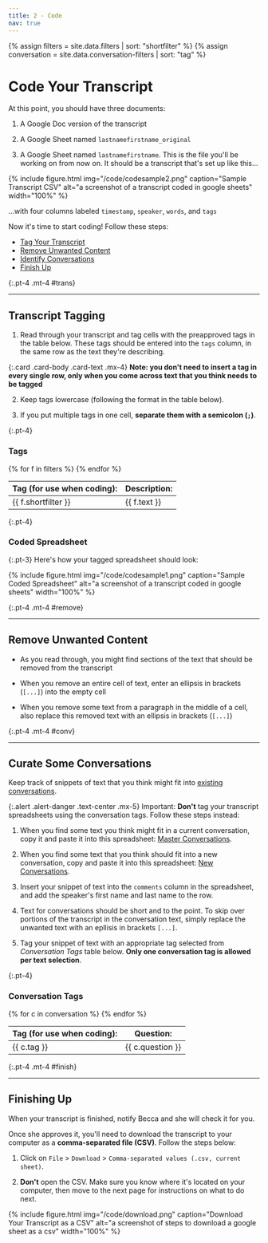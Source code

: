 ```yaml
---
title: 2 - Code
nav: true
---
```

{% assign filters = site.data.filters | sort: "shortfilter" %}
{% assign conversation = site.data.conversation-filters | sort: "tag" %}

# Code Your Transcript

At this point, you should have three documents:

1. A Google Doc version of the transcript

2. A Google Sheet named `lastnamefirstname_original`

3. A Google Sheet named `lastnamefirstname`. This is the file you'll be working on from now on. It should be a transcript that's set up like this...

{% include figure.html img="/code/codesample2.png" caption="Sample Transcript CSV" alt="a screenshot of a transcript coded in google sheets" width="100%" %}

...with four columns labeled `timestamp`, `speaker`, `words`, and `tags`

Now it's time to start coding! Follow these steps:

- [Tag Your Transcript](#trans)
- [Remove Unwanted Content](#remove)
- [Identify Conversations](#conv)
- [Finish Up](#finish)

{:.pt-4 .mt-4 #trans}
***

## Transcript Tagging

1. Read through your transcript and tag cells with the preapproved tags in the table below. These tags should be entered into the `tags` column, in the same row as the text they're describing.

{:.card .card-body .card-text .mx-4}
**Note: you don't need to insert a tag in every single row, only when you come across text that you think needs to be tagged**

2. Keep tags lowercase (following the format in the table below).

2. If you put multiple tags in one cell, **separate them with a semicolon (`;`)**. 

{:.pt-4}
### Tags
<table class="table table-striped border">
    <thead>
        <tr>
            <th scope="col">Tag (for use when coding):</th>
            <th scope="col">Description:</th>
        </tr>
    </thead>
    <tbody>
    {% for f in filters %}
        <tr>
            <td>{{ f.shortfilter }}</td>
            <td>{{ f.text }}</td>
        </tr>
    {% endfor %}
    </tbody>
</table>


{:.pt-4}
### Coded Spreadsheet

{:.pt-3}
Here's how your tagged spreadsheet should look:

{% include figure.html img="/code/codesample1.png" caption="Sample Coded Spreadsheet" alt="a screenshot of a transcript coded in google sheets" width="100%" %}

{:.pt-4 .mt-4 #remove}
***

## Remove Unwanted Content

- As you read through, you might find sections of the text that should be removed from the transcript

- When you remove an entire cell of text, enter an ellipsis in brackets (`[...]`) into the empty cell

- When you remove some text from a paragraph in the middle of a cell, also replace this removed text with an ellipsis in brackets (`[...]`)

{:.pt-4 .mt-4 #conv}
***

## Curate Some Conversations

Keep track of snippets of text that you think might fit into [existing conversations](https://www.voicesofgayrodeo.com/).

{:.alert .alert-danger .text-center .mx-5}
Important: **Don't** tag your transcript spreadsheets using the conversation tags. Follow these steps instead:

1. When you find some text you think might fit in a current conversation, copy it and paste it into this spreadsheet: [Master Conversations](https://docs.google.com/spreadsheets/d/1TZpHcIRAI9KzGUwtXteLvNrPm6QO5HiNzHyZ2S9gxmU/edit?usp=sharing). 

2. When you find some text that you think should fit into a new conversation, copy and paste it into this spreadsheet: [New Conversations](https://docs.google.com/spreadsheets/d/1F0CFz7At16GcllvFMJ6MaecURfgmYW0McCeVfxgJrDU/edit?usp=sharing).

3. Insert your snippet of text into the `comments` column in the spreadsheet, and add the speaker's first name and last name to the row. 

4. Text for conversations should be short and to the point. To skip over portions of the transcript in the conversation text, simply replace the unwanted text with an epllisis in brackets `[...]`.

5. Tag your snippet of text with an appropriate tag selected from *Conversation Tags* table below. **Only one conversation tag is allowed per text selection**.

{:.pt-4}

### Conversation Tags
<table class="table table-striped border">
    <thead>
        <tr>
            <th scope="col">Tag (for use when coding):</th>
            <th scope="col">Question:</th>
        </tr>
    </thead>
    <tbody>
    {% for c in conversation %}
        <tr>
            <td>{{ c.tag }}</td>
            <td>{{ c.question }}</td>
        </tr>
    {% endfor %}
    </tbody>
</table>

{:.pt-4 .mt-4 #finish}
***

## Finishing Up

When your transcript is finished, notify Becca and she will check it for you. 

Once she approves it, you'll need to download the transcript to your computer as a **comma-separated file (CSV)**. Follow the steps below:

1. Click on `File` > `Download` > `Comma-separated values (.csv, current sheet)`.

2. **Don't** open the CSV. Make sure you know where it's located on your computer, then move to the next page for instructions on what to do next.

{% include figure.html img="/code/download.png" caption="Download Your Transcript as a CSV" alt="a screenshot of steps to download a google sheet as a csv" width="100%" %}

